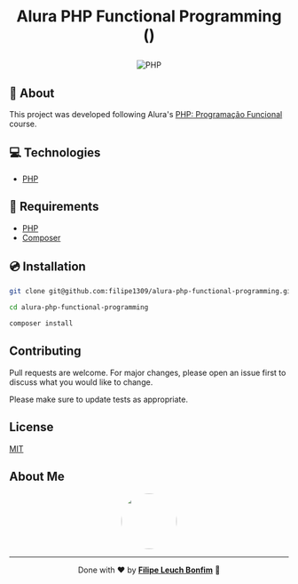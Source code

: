 # <p align="center">Alura PHP Functional Programming () </p>

<p align="center">
<img src="https://img.shields.io/badge/php-8.0-green" alt="PHP"/>
</p>

## 💬 About

This project was developed following Alura's [PHP: Programação Funcional](https://cursos.alura.com.br/course/php-programacao-funcional) course.

## :computer: Technologies

-   [PHP](https://www.php.net/)

## :scroll: Requirements

-   [PHP](https://www.php.net/)
-   [Composer](https://getcomposer.org/)

## :cd: Installation

```sh
git clone git@github.com:filipe1309/alura-php-functional-programming.git
```

```sh
cd alura-php-functional-programming
```

```sh
composer install
```

## Contributing

Pull requests are welcome. For major changes, please open an issue first to discuss what you would like to change.

Please make sure to update tests as appropriate.

## License

[MIT](https://choosealicense.com/licenses/mit/)

## About Me

<p align="center">
    <a style="font-weight: bold" href="https://www.linkedin.com/in/filipe1309/">
    <img style="border-radius:50%" width="100px; "src="https://avatars.githubusercontent.com/u/2081014?s=60&v=4"/>
    </a>
</p>

---

<p align="center">
Done with ♥ by <a style="font-weight: bold" href="https://www.linkedin.com/in/filipe1309/">Filipe Leuch Bonfim</a> 🖖

</p>
